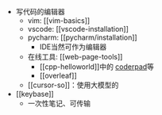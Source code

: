 - 写代码的编辑器
  - vim: [[vim-basics]]
  - vscode: [[vscode-installation]]
  - pycharm: [[pycharm/installation]]
    - IDE当然可作为编辑器
  - 在线工具: [[web-page-tools]]
    - [[cpp-helloworld]]中的 [coderpad](https://app.coderpad.io/sandbox)等
    - [[overleaf]]
  - [[cursor-so]]：使用大模型的
- [[keybase]]
  - 一次性笔记、可传输